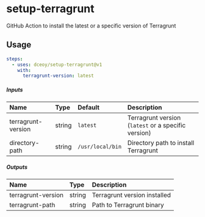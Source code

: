 setup-terragrunt
================

GitHub Action to install the latest or a specific version of Terragrunt

Usage
-----

```yaml
steps:
  - uses: dceoy/setup-terragrunt@v1
    with:
      terragrunt-version: latest
```

##### Inputs

| Name               | Type   | Default          | Description                                         |
|:-------------------|:-------|:-----------------|:----------------------------------------------------|
| terragrunt-version | string | `latest`         | Terragrunt version (`latest` or a specific version) |
| directory-path     | string | `/usr/local/bin` | Directory path to install Terragrunt                |

##### Outputs

| Name               | Type   | Description                  |
|:-------------------|:-------|:-----------------------------|
| terragrunt-version | string | Terragrunt version installed |
| terragrunt-path    | string | Path to Terragrunt binary    |
